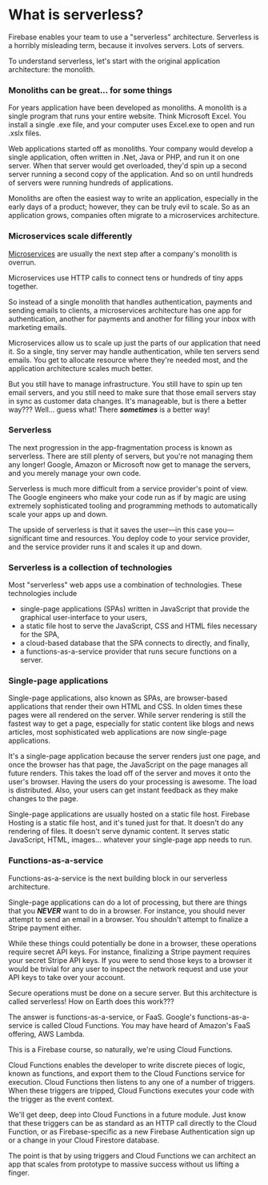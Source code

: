 # What is serverless?

Firebase enables your team to use a "serverless" architecture. Serverless is a horribly misleading term, because it involves servers. Lots of servers.

To understand serverless, let's start with the original application architecture: the monolith.

### Monoliths can be great... for some things

For years application have been developed as monoliths. A monolith is a single program that runs your entire website. Think Microsoft Excel. You install a single .exe file, and your computer uses Excel.exe to open and run .xslx files.

Web applications started off as monoliths. Your company would develop a single application, often written in .Net, Java or PHP, and run it on one server. When that server would get overloaded, they'd spin up a second server running a second copy of the application. And so on until hundreds of servers were running hundreds of applications.

Monoliths are often the easiest way to write an application, especially in the early days of a product; however, they can be truly evil to scale. So as an application grows, companies often migrate to a microservices architecture.

### Microservices scale differently

[Microservices](https://martinfowler.com/articles/microservices.html) are usually the next step after a company's monolith is overrun.

Microservices use HTTP calls to connect tens or hundreds of tiny apps together.

So instead of a single monolith that handles authentication, payments and sending emails to clients, a microservices architecture has one app for authentication, another for payments and another for filling your inbox with marketing emails.

Microservices allow us to scale up just the parts of our application that need it. So a single, tiny server may handle authentication, while ten servers send emails. You get to allocate resource where they're needed most, and the application architecture scales much better.

But you still have to manage infrastructure. You still have to spin up ten email servers, and you still need to make sure that those email servers stay in sync as customer data changes. It's manageable, but is there a better way??? Well... guess what! There **_sometimes_** is a better way!

### Serverless

The next progression in the app-fragmentation process is known as serverless. There are still plenty of servers, but you're not managing them any longer! Google, Amazon or Microsoft now get to manage the servers, and you merely manage your own code.

Serverless is much more difficult from a service provider's point of view. The Google engineers who make your code run as if by magic are using extremely sophisticated tooling and programming methods to automatically scale your apps up and down.

The upside of serverless is that it saves the user—in this case you—significant time and resources. You deploy code to your service provider, and the service provider runs it and scales it up and down.

### Serverless is a collection of technologies

Most "serverless" web apps use a combination of technologies. These technologies include

- single-page applications (SPAs) written in JavaScript that provide the graphical user-interface to your users,
- a static file host to serve the JavaScript, CSS and HTML files necessary for the SPA,
- a cloud-based database that the SPA connects to directly, and finally,
- a functions-as-a-service provider that runs secure functions on a server.

### Single-page applications

Single-page applications, also known as SPAs, are browser-based applications that render their own HTML and CSS. In olden times these pages were all rendered on the server. While server rendering is still the fastest way to get a page, especially for static content like blogs and news articles, most sophisticated web applications are now single-page applications.

It's a single-page application because the server renders just one page, and once the browser has that page, the JavaScript on the page manages all future renders. This takes the load off of the server and moves it onto the user's browser. Having the users do your processing is awesome. The load is distributed. Also, your users can get instant feedback as they make changes to the page.

Single-page applications are usually hosted on a static file host. Firebase Hosting is a static file host, and it's tuned just for that. It doesn't do any rendering of files. It doesn't serve dynamic content. It serves static JavaScript, HTML, images... whatever your single-page app needs to run.

### Functions-as-a-service

Functions-as-a-service is the next building block in our serverless architecture.

Single-page applications can do a lot of processing, but there are things that you ***NEVER*** want to do in a browser. For instance, you should never attempt to send an email in a browser. You shouldn't attempt to finalize a Stripe payment either.

While these things could potentially be done in a browser, these operations require secret API keys. For instance, finalizing a Stripe payment requires your secret Stripe API keys. If you were to send those keys to a browser it would be trivial for any user to inspect the network request and use your API keys to take over your account. 

Secure operations must be done on a secure server. But this architecture is called serverless! How on Earth does this work???

The answer is functions-as-a-service, or FaaS. Google's functions-as-a-service is called Cloud Functions. You may have heard of Amazon's FaaS offering, AWS Lambda. 

This is a Firebase course, so naturally, we're using Cloud Functions.

Cloud Functions enables the developer to write discrete pieces of logic, known as functions, and export them to the Cloud Functions service for execution. Cloud Functions then listens to any one of a number of triggers. When these triggers are tripped, Cloud Functions executes your code with the trigger as the event context.

We'll get deep, deep into Cloud Functions in a future module. Just know that these triggers can be as standard as an HTTP call directly to the Cloud Function, or as Firebase-specific as a new Firebase Authentication sign up or a change in your Cloud Firestore database.

The point is that by using triggers and Cloud Functions we can architect an app that scales from prototype to massive success without us lifting a finger.
